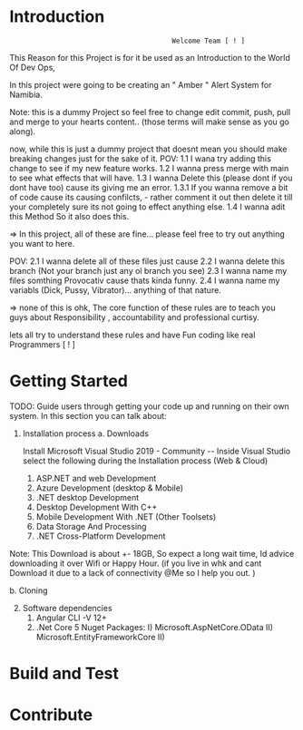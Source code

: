 # Introduction 
                                            Welcome Team [ ! ]
 This Reason for this Project is for it be used as an  Introduction to the World Of Dev Ops,

 In this project were going to be creating an " Amber " Alert System for Namibia. 

Note:
    this is a dummy Project so feel free to change edit commit, push, pull and merge to your hearts content..
    (those terms will make sense as you go along).

now, while this is just a dummy project that doesnt mean you should make breaking changes just for the sake of it.
POV: 
    1.1 I wana try adding this change to see if my new feature works.
    1.2 I wanna press merge with main to see what effects that will have.
    1.3 I wanna Delete this (please dont if you dont have too) cause its giving me an error.
    1.3.1 If you wanna remove a bit of code cause its causing confilcts, 
        - rather comment it out then delete it till your completely sure its not going to effect anything else.
    1.4 I wanna adit this Method So it also does this.

 => In this project, all of these are fine... please feel free to try out anything you want to here.

 POV: 
    2.1 I wanna delete all of these files just cause 
    2.2 I wanna delete this branch (Not your branch just any ol branch you see)
    2.3 I wanna name my files somthing Provocativ cause thats kinda funny.
    2.4 I wanna name my variabls (Dick, Pussy, Vibrator)... anything of that nature.

  => none of this is ohk, The core function of these rules are to teach you guys about Responsibility , accountability and professional curtisy.

  lets all try to understand these rules and have Fun coding like real Programmers [ ! ] 

# Getting Started

TODO: Guide users through getting your code up and running on their own system. In this section you can talk about:
1.	Installation process
a. Downloads

    Install Microsoft Visual Studio 2019 - Community
     -- Inside Visual Studio select the following during the Installation process
                (Web & Cloud)
       1. ASP.NET and web Development
       2. Azure Development
                (desktop & Mobile)
       3. .NET desktop Development
       4.  Desktop Development With C++
       5. Mobile Development With .NET
                (Other Toolsets)
       6. Data Storage And Processing
       7. .NET Cross-Platform Development

Note: This Download is about +- 18GB, So expect a long wait time, Id advice downloading it over Wifi or Happy Hour.
(if you live in whk and cant Download it due to a lack of connectivity @Me so I help you out. ) 

b. Cloning

2.	Software dependencies
    1. Angular CLI  -V 12+
    2. .Net Core 5
    Nuget Packages:
    I)  Microsoft.AspNetCore.OData
    II) Microsoft.EntityFrameworkCore
    II) 
        
        
# Build and Test
 

# Contribute